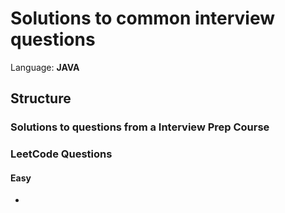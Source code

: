 # Solutions to common interview questions
Language: **JAVA**

## Structure

### Solutions to questions from a Interview Prep Course


### LeetCode Questions 
#### Easy
*  


